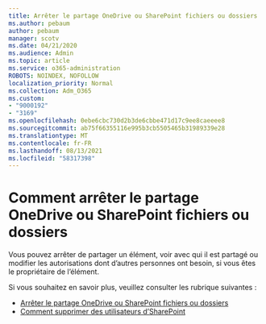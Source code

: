 ```yaml
---
title: Arrêter le partage OneDrive ou SharePoint fichiers ou dossiers
ms.author: pebaum
author: pebaum
manager: scotv
ms.date: 04/21/2020
ms.audience: Admin
ms.topic: article
ms.service: o365-administration
ROBOTS: NOINDEX, NOFOLLOW
localization_priority: Normal
ms.collection: Adm_O365
ms.custom:
- "9000192"
- "3169"
ms.openlocfilehash: 0ebe6cbc730d2b3de6cbbe471d17c9ee8caeeee8
ms.sourcegitcommit: ab75f66355116e995b3cb5505465b31989339e28
ms.translationtype: MT
ms.contentlocale: fr-FR
ms.lasthandoff: 08/13/2021
ms.locfileid: "58317398"
---
```

# <a name="how-to-stop-sharing-onedrive-or-sharepoint-files-or-folders"></a>Comment arrêter le partage OneDrive ou SharePoint fichiers ou dossiers

Vous pouvez arrêter de partager un élément, voir avec qui il est partagé ou modifier les autorisations dont d’autres personnes ont besoin, si vous êtes le propriétaire de l’élément.

Si vous souhaitez en savoir plus, veuillez consulter les rubrique suivantes : 

- [Arrêter le partage OneDrive ou SharePoint fichiers ou dossiers](https://support.office.com/article/stop-sharing-onedrive-or-sharepoint-files-or-folders-or-change-permissions-0a36470f-d7fe-40a0-bd74-0ac6c1e13323)
- [Comment supprimer des utilisateurs d’SharePoint](https://docs.microsoft.com/sharepoint/remove-users)